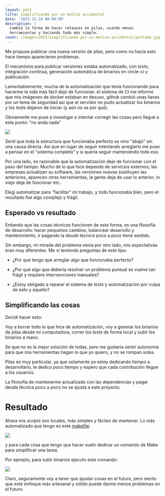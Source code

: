 ```yaml
---
layout: post
title: Simplificando por un motivo accidental
date: '2023-11-24 00:00:00'
description: |
  Cambié la forma de hacer releases en pilas, usando menos
  herramientas y haciendo todo más simple.
cover: /images/2023/simplificando-por-un-motivo-accidental/portada.jpg
---
```


Me propuse publicar una nueva versión de pilas, pero como no
hacía esto hace tiempo aparecieron problemas.

El mecanismo para publicar versiones estaba automatizado,
con *tests*, integración continua, generación automática de
binarios en circle-ci y publicación.

Lamentablemente, mucha de la automatización que tenía
funcionando para hacerme la vida más fácil dejó de
funcionar: el sistema de CI me
informó que mis imágenes de docker estaban en desuso, github
cambió unas llaves por un tema de seguridad así que el
servidor no pudo actualizar los binarios y los
*tests* dejaron de iniciar (y aún no se por qué).

Obviamente me puse a investigar e intentar corregir las
cosas pero llegué a este punto: "no anda nada"

![](/images/2023/simplificando-por-un-motivo-accidental/fails.png)

Sentí que toda la estructura que funcionaba perfecto se vino
"abajo" sin una causa directa. Así que en lugar de seguir
intentando arreglarlo me puse a pensar en el "sistema
completo" y si quería seguir manteniendo todo eso.


Por una lado, es razonable que la automatización deje de
funcionar con el paso del tiempo. Mucho de lo que hice
depende de servicios externos; las empresas actualizan su
software, las versiones nuevas sustituyen las anteriores,
aparecen otras herramientas, la gente deja de usar lo
anterior, lo viejo deja de funcionar etc..

Elegí automatizar para "facilitar" mi trabajo, y todo
funcionaba bien, pero el resultado fue algo complejo y
frágil.

## Esperado vs resultado

Entiendo que las cosas técnicas funcionen de esta forma, es
una filosofía de desarrollo: hacer pequeños cambios,
balancear desarrollo y mantenimiento, ir pagando la *deuda
técnica* poco a poco tiene sentido.

Sin embargo, mi mirada del problema venía por otro lado, mis
expectativas eran muy diferentes. Me vi teniendo preguntas
de este tipo:

- ¿Por qué tengo que arreglar algo que funcionaba perfecto?

- ¿Por qué algo que debería resolver un problema puntual se
  vuelve tan frágil y requiere intervenciones manuales?

- ¿Estoy obligado a reparar el sistema de *tests* y
  automatización por culpa de esto y aquello?


## Simplificando las cosas

Decidí hacer esto:

Voy a borrar todo lo que hice de automatización, voy a
generar los binarios de pilas desde mi computadora, correr
los *tests* de forma local y subir los binarios a mano.

Se que no es la mejor solución de todas, pero me gustaría
sentir autonomía para que mis herramientas hagan lo que yo
quiero, y no se rompan solas.

Pilas es muy particular, ya que solamente yo estoy dedicando
tiempo a desarrollarlo, le dedico poco tiempo y espero que
cada contribución llegue a los usuarios.

La filosofía de mantenerme actualizado con las dependencias
y pagar deuda técnica poco a poco no se ajusta a este
proyecto.

# Resultado

Ahora mis *scripts* son locales, más simples y fáciles de
mantener. Lo más automatizado que tengo es este
[makefile](https://github.com/pilas-engine/pilas-engine/blob/master/Makefile):

![](/images/2023/simplificando-por-un-motivo-accidental/make.png)

y para cada cosa que tengo que hacer suelo dedicar un
comando de Make para simplificar una tarea.

Por ejemplo, para subir binarios ejecuto este comando:

![](/images/2023/simplificando-por-un-motivo-accidental/binarios.png)

Claro, seguramente voy a tener que ajustar cosas en el
futuro, pero siento que este enfoque más artesanal y sólido
puede darme menos problemas en el futuro.
